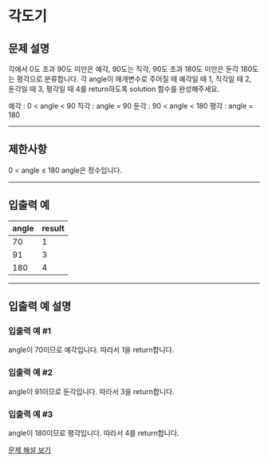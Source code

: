 # 각도기

## 문제 설명
각에서 0도 초과 90도 미만은 예각, 90도는 직각, 90도 초과 180도 미만은 둔각 180도는 평각으로 분류합니다. 각 angle이 매개변수로 주어질 때 예각일 때 1, 직각일 때 2, 둔각일 때 3, 평각일 때 4를 return하도록 solution 함수를 완성해주세요.

예각 : 0 < angle < 90
직각 : angle = 90
둔각 : 90 < angle < 180
평각 : angle = 180

---

## 제한사항
0 < angle ≤ 180
angle은 정수입니다.

---

## 입출력 예
| angle | result |
|-------|--------|
| 70    | 1      |
| 91    | 3      |
| 180   | 4      |

---

## 입출력 예 설명

### 입출력 예 #1
angle이 70이므로 예각입니다. 따라서 1을 return합니다.

### 입출력 예 #2
angle이 91이므로 둔각입니다. 따라서 3을 return합니다.

### 입출력 예 #3
angle이 180이므로 평각입니다. 따라서 4를 return합니다.

[문제 해설 보기](./문제해설.md)
